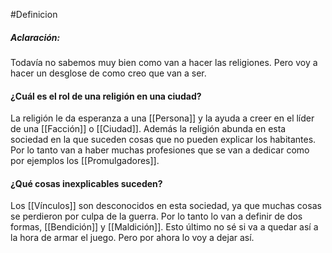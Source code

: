 #Definicion 

##### Aclaración: 
Todavía no sabemos muy bien como van a hacer las religiones. Pero voy a hacer un desglose de como creo que van a ser.

#### ¿Cuál es el rol de una religión en una ciudad?
La religión le da esperanza a una  [[Persona]] y la ayuda a creer en el líder de una [[Facción]] o [[Ciudad]].
Además la religión abunda en esta sociedad en la que suceden cosas que no pueden explicar los habitantes. Por lo tanto van a haber muchas profesiones que se van a dedicar como por ejemplos los [[Promulgadores]]. 

#### ¿Qué cosas inexplicables suceden? 
Los [[Vínculos]] son desconocidos en esta sociedad, ya que muchas cosas se perdieron por culpa de la guerra. Por lo tanto lo van a definir de dos formas, [[Bendición]] y [[Maldición]]. Esto último no sé si va a quedar así a la hora de armar el juego. Pero por ahora lo voy a dejar así. 


